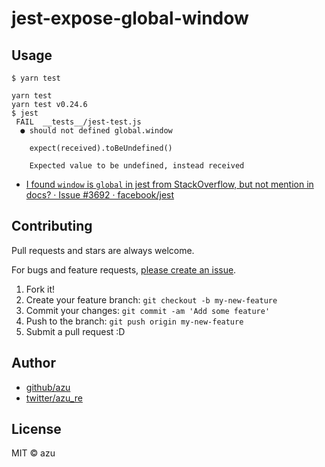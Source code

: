 # jest-expose-global-window

## Usage

```shell-session
$ yarn test

yarn test
yarn test v0.24.6
$ jest
 FAIL  __tests__/jest-test.js
  ● should not defined global.window

    expect(received).toBeUndefined()

    Expected value to be undefined, instead received
```

- [I found `window` is `global` in jest from StackOverflow, but not mention in docs? · Issue #3692 · facebook/jest](https://github.com/facebook/jest/issues/3692 "I found `window` is `global` in jest from StackOverflow, but not mention in docs? · Issue #3692 · facebook/jest")

## Contributing

Pull requests and stars are always welcome.

For bugs and feature requests, [please create an issue](https://github.com/azu/jest-expose-global-window/issues).

1. Fork it!
2. Create your feature branch: `git checkout -b my-new-feature`
3. Commit your changes: `git commit -am 'Add some feature'`
4. Push to the branch: `git push origin my-new-feature`
5. Submit a pull request :D

## Author

- [github/azu](https://github.com/azu)
- [twitter/azu_re](https://twitter.com/azu_re)

## License

MIT © azu
